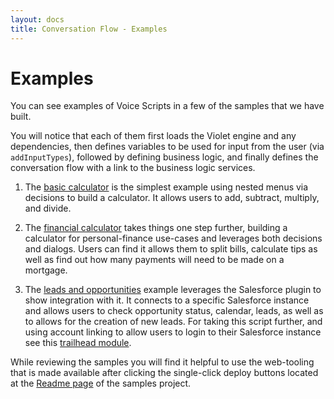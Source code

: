 ```yaml
---
layout: docs
title: Conversation Flow - Examples
---
```

# Examples

You can see examples of Voice Scripts in a few of the samples that we have built.

You will notice that each of them first loads the Violet engine and any dependencies, then defines variables to be used for input from the user (via `addInputTypes`), followed by defining business logic, and finally defines the conversation flow with a link to the business logic services.

1. The [basic calculator](https://github.com/salesforce/violet-samples/blob/master/scripts/basicCalculator.js) is the simplest example using nested menus via decisions to build a calculator. It allows users to add, subtract, multiply, and divide.

2. The [financial calculator](https://github.com/salesforce/violet-samples/blob/master/scripts/financeCalculator.js) takes things one step further, building a calculator for personal-finance use-cases and leverages both decisions and dialogs. Users can find it allows them to split bills, calculate tips as well as find out how many payments will need to be made on a mortgage.

3. The [leads and opportunities](https://github.com/salesforce/violet-samples/blob/master/scripts/sf-leadsAndOpportunities.js) example leverages the Salesforce plugin to show integration with it. It connects to a specific Salesforce instance and allows users to check opportunity status, calendar, leads, as well as to allows for the creation of new leads. For taking this script further, and using account linking to allow users to login to their Salesforce instance see this [trailhead module](https://trailhead.salesforce.com/en/projects/build-a-private-alexa-for-business-skill-for-salesforce/steps/create-a-connected-app-and-link-to-alexa).


While reviewing the samples you will find it helpful to use the web-tooling that is made available after clicking the single-click deploy buttons located at the [Readme page](https://github.com/salesforce/violet-samples#violet-samples) of the samples project.

